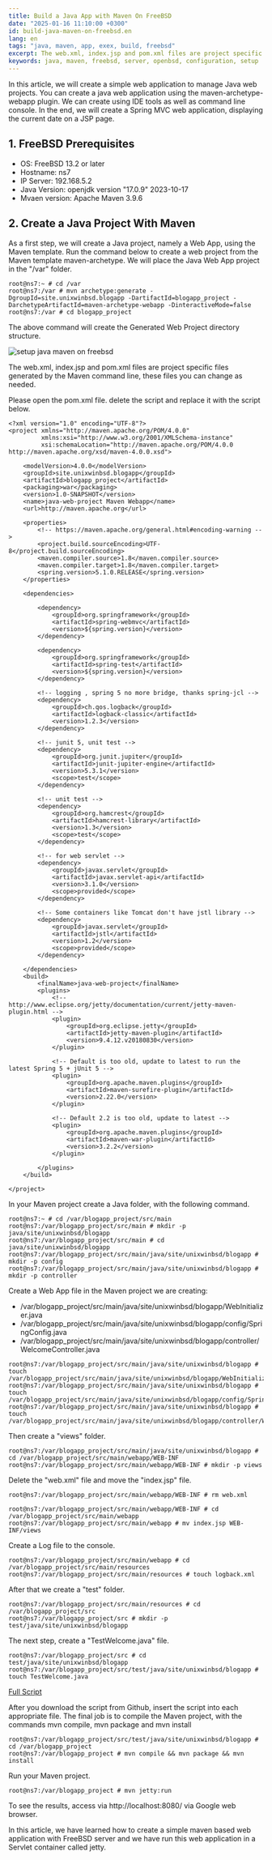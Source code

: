 ```yaml
---
title: Build a Java App with Maven On FreeBSD
date: "2025-01-16 11:10:00 +0300"
id: build-java-maven-on-freebsd.en
lang: en
tags: "java, maven, app, exex, build, freebsd"
excerpt: The web.xml, index.jsp and pom.xml files are project specific files generated by the Maven command line, these files you can change as needed.
keywords: java, maven, freebsd, server, openbsd, configuration, setup
---
```


In this article, we will create a simple web application to manage Java web projects. You can create a java web application using the maven-archetype-webapp plugin. We can create using IDE tools as well as command line console. In the end, we will create a Spring MVC web application, displaying the current date on a JSP page.


## 1. FreeBSD Prerequisites
- OS: FreeBSD 13.2 or later
- Hostname: ns7
- IP Server: 192.168.5.2
- Java Version: openjdk version "17.0.9" 2023-10-17
- Mvaen version: Apache Maven 3.9.6


## 2. Create a Java Project With Maven

As a first step, we will create a Java project, namely a Web App, using the Maven template. Run the command below to create a web project from the Maven template maven-archetype. We will place the Java Web App project in the "/var" folder.

```
root@ns7:~ # cd /var
root@ns7:/var # mvn archetype:generate -DgroupId=site.unixwinbsd.blogapp -DartifactId=blogapp_project -DarchetypeArtifactId=maven-archetype-webapp -DinteractiveMode=false
root@ns7:/var # cd blogapp_project
```

The above command will create the Generated Web Project directory structure.

![setup java maven on freebsd](/img/java_maven_on_freebsd.jpg)

The web.xml, index.jsp and pom.xml files are project specific files generated by the Maven command line, these files you can change as needed.

Please open the pom.xml file. delete the script and replace it with the script below.

```
<?xml version="1.0" encoding="UTF-8"?>
<project xmlns="http://maven.apache.org/POM/4.0.0"
         xmlns:xsi="http://www.w3.org/2001/XMLSchema-instance"
         xsi:schemaLocation="http://maven.apache.org/POM/4.0.0 http://maven.apache.org/xsd/maven-4.0.0.xsd">

    <modelVersion>4.0.0</modelVersion>
    <groupId>site.unixwinbsd.blogapp</groupId>
    <artifactId>blogapp_project</artifactId>
    <packaging>war</packaging>
    <version>1.0-SNAPSHOT</version>
    <name>java-web-project Maven Webapp</name>
    <url>http://maven.apache.org</url>

    <properties>
        <!-- https://maven.apache.org/general.html#encoding-warning -->
        <project.build.sourceEncoding>UTF-8</project.build.sourceEncoding>
        <maven.compiler.source>1.8</maven.compiler.source>
        <maven.compiler.target>1.8</maven.compiler.target>
        <spring.version>5.1.0.RELEASE</spring.version>
    </properties>

    <dependencies>

        <dependency>
            <groupId>org.springframework</groupId>
            <artifactId>spring-webmvc</artifactId>
            <version>${spring.version}</version>
        </dependency>

        <dependency>
            <groupId>org.springframework</groupId>
            <artifactId>spring-test</artifactId>
            <version>${spring.version}</version>
        </dependency>

        <!-- logging , spring 5 no more bridge, thanks spring-jcl -->
        <dependency>
            <groupId>ch.qos.logback</groupId>
            <artifactId>logback-classic</artifactId>
            <version>1.2.3</version>
        </dependency>

        <!-- junit 5, unit test -->
        <dependency>
            <groupId>org.junit.jupiter</groupId>
            <artifactId>junit-jupiter-engine</artifactId>
            <version>5.3.1</version>
            <scope>test</scope>
        </dependency>

        <!-- unit test -->
        <dependency>
            <groupId>org.hamcrest</groupId>
            <artifactId>hamcrest-library</artifactId>
            <version>1.3</version>
            <scope>test</scope>
        </dependency>

        <!-- for web servlet -->
        <dependency>
            <groupId>javax.servlet</groupId>
            <artifactId>javax.servlet-api</artifactId>
            <version>3.1.0</version>
            <scope>provided</scope>
        </dependency>

        <!-- Some containers like Tomcat don't have jstl library -->
        <dependency>
            <groupId>javax.servlet</groupId>
            <artifactId>jstl</artifactId>
            <version>1.2</version>
            <scope>provided</scope>
        </dependency>

    </dependencies>
    <build>
        <finalName>java-web-project</finalName>
        <plugins>
            <!-- http://www.eclipse.org/jetty/documentation/current/jetty-maven-plugin.html -->
            <plugin>
                <groupId>org.eclipse.jetty</groupId>
                <artifactId>jetty-maven-plugin</artifactId>
                <version>9.4.12.v20180830</version>
            </plugin>

            <!-- Default is too old, update to latest to run the latest Spring 5 + jUnit 5 -->
            <plugin>
                <groupId>org.apache.maven.plugins</groupId>
                <artifactId>maven-surefire-plugin</artifactId>
                <version>2.22.0</version>
            </plugin>

            <!-- Default 2.2 is too old, update to latest -->
            <plugin>
                <groupId>org.apache.maven.plugins</groupId>
                <artifactId>maven-war-plugin</artifactId>
                <version>3.2.2</version>
            </plugin>

        </plugins>
    </build>

</project>
```

In your Maven project create a Java folder, with the following command.

```
root@ns7:~ # cd /var/blogapp_project/src/main
root@ns7:/var/blogapp_project/src/main # mkdir -p java/site/unixwinbsd/blogapp
root@ns7:/var/blogapp_project/src/main # cd java/site/unixwinbsd/blogapp
root@ns7:/var/blogapp_project/src/main/java/site/unixwinbsd/blogapp # mkdir -p config
root@ns7:/var/blogapp_project/src/main/java/site/unixwinbsd/blogapp # mkdir -p controller
```

Create a Web App file in the Maven project we are creating:
- /var/blogapp_project/src/main/java/site/unixwinbsd/blogapp/WebInitializer.java
- /var/blogapp_project/src/main/java/site/unixwinbsd/blogapp/config/SpringConfig.java
- /var/blogapp_project/src/main/java/site/unixwinbsd/blogapp/controller/WelcomeController.java

```
root@ns7:/var/blogapp_project/src/main/java/site/unixwinbsd/blogapp # touch /var/blogapp_project/src/main/java/site/unixwinbsd/blogapp/WebInitializer.java
root@ns7:/var/blogapp_project/src/main/java/site/unixwinbsd/blogapp # touch /var/blogapp_project/src/main/java/site/unixwinbsd/blogapp/config/SpringConfig.java
root@ns7:/var/blogapp_project/src/main/java/site/unixwinbsd/blogapp # touch /var/blogapp_project/src/main/java/site/unixwinbsd/blogapp/controller/WelcomeController.java
```

Then create a "views" folder.

```
root@ns7:/var/blogapp_project/src/main/java/site/unixwinbsd/blogapp # cd /var/blogapp_project/src/main/webapp/WEB-INF
root@ns7:/var/blogapp_project/src/main/webapp/WEB-INF # mkdir -p views
```

Delete the "web.xml" file and move the "index.jsp" file.

```
root@ns7:/var/blogapp_project/src/main/webapp/WEB-INF # rm web.xml
```

```
root@ns7:/var/blogapp_project/src/main/webapp/WEB-INF # cd /var/blogapp_project/src/main/webapp
root@ns7:/var/blogapp_project/src/main/webapp # mv index.jsp WEB-INF/views
```

Create a Log file to the console.

```
root@ns7:/var/blogapp_project/src/main/webapp # cd /var/blogapp_project/src/main/resources
root@ns7:/var/blogapp_project/src/main/resources # touch logback.xml
```

After that we create a "test" folder.

```
root@ns7:/var/blogapp_project/src/main/resources # cd /var/blogapp_project/src
root@ns7:/var/blogapp_project/src # mkdir -p test/java/site/unixwinbsd/blogapp
```

The next step, create a "TestWelcome.java" file.
```
root@ns7:/var/blogapp_project/src # cd test/java/site/unixwinbsd/blogapp
root@ns7:/var/blogapp_project/src/test/java/site/unixwinbsd/blogapp # touch TestWelcome.java
```

[Full Script](https://github.com/unixwinbsd/blogapp_project/tree/main)

After you download the script from Github, insert the script into each appropriate file. The final job is to compile the Maven project, with the commands mvn compile, mvn package and mvn install

```
root@ns7:/var/blogapp_project/src/test/java/site/unixwinbsd/blogapp # cd /var/blogapp_project
root@ns7:/var/blogapp_project # mvn compile && mvn package && mvn install
```

Run your Maven project.

```
root@ns7:/var/blogapp_project # mvn jetty:run
```

To see the results, access via http://localhost:8080/ via Google web browser.

In this article, we have learned how to create a simple maven based web application with FreeBSD server and we have run this web application in a Servlet container called jetty.
